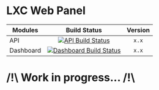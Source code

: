 LXC Web Panel
=============

| Modules       | Build Status                                                                                                                                                 | Version                                                               |
| ------------- |:------------------------------------------------------------------------------------------------------------------------------------------------------------:|:--------:
| API           | [![API Build Status](https://travis-ci.org/lxc-webpanel/lxc-rest.svg?branch=master)](https://travis-ci.org/lxc-webpanel/lxc-rest)                            | `x.x`
| Dashboard     | [![Dashboard Build Status](https://travis-ci.org/lxc-webpanel/dashboard.svg?branch=master)](https://travis-ci.org/lxc-webpanel/dashboard?branch=master)      | `x.x`

# /!\ Work in progress... /!\

